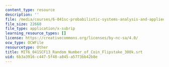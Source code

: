 ```yaml
---
content_type: resource
description: ''
file: /media/courses/6-041sc-probabilistic-systems-analysis-and-applied-probability-fall-2013/6b3a3916c4475f48a845a5773bb42b8e_MIT6_041SCF13_Random_Number_of_Coin_Flipstake_300k.vtt
file_size: 22660
file_type: application/x-subrip
learning_resource_types: []
license: https://creativecommons.org/licenses/by-nc-sa/4.0/
ocw_type: OCWFile
resourcetype: Other
title: MIT6_041SCF13_Random_Number_of_Coin_Flipstake_300k.srt
uid: 6b3a3916-c447-5f48-a845-a5773bb42b8e
---
```

